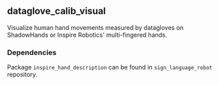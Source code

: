 ## dataglove_calib_visual

Visualize human hand movements measured by datagloves on ShadowHands or Inspire Robotics' multi-fingered hands.


### Dependencies

Package ```inspire_hand_description``` can be found in ```sign_language_robot``` repository.


